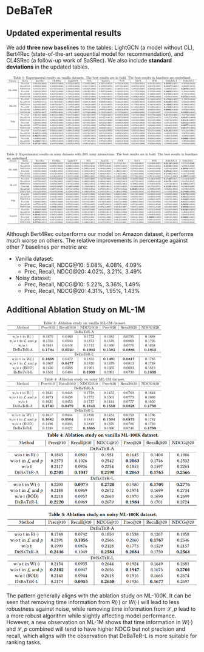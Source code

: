 # DeBaTeR

## Updated experimental results

We add **three new baselines** to the tables: LightGCN (a model without CL), Bert4Rec (state-of-the-art sequential model for recommendation), and CL4SRec (a follow-up work of SaSRec). We also include **standard deviations** in the updated tables.

![](exp_vanilla.png)

![](exp_noisy.png)

Although Bert4Rec outperforms our model on Amazon dataset, it performs much worse on others. The relative improvements in percentage against other 7 baselines per metric are:

- Vanilla dataset:
  - Prec, Recall, NDCG@10: 5.08%, 4.08%, 4.09%
  - Prec, Recall, NDCG@20: 4.02%, 3.21%, 3.49%
- Noisy dataset:
  - Prec, Recall, NDCG@10: 5.22%, 3.36%, 1.49%
  - Prec, Recall, NDCG@20: 4.31%, 1.95%, 1.43%



## Additional Ablation Study on ML-1M

<img src="./abla_vanilla.png" style="zoom:40%" />

<img src="./abla_noisy.png" style="zoom:40%" />

<img src="./abla-100k.png" style="zoom:53%" />

The pattern generally aligns with the ablation study on ML-100K. It can be seen that removing time information from $R(\cdot)$ or $W(\cdot)$ will lead to less robustness against noise, while removing time information from $\mathcal{L}, p$ lead to a more robust algorithm while slightly affecting model performance. However, a new observation on ML-1M shows that time information in $W(\cdot)$ and $\mathcal{L}, p​$ combined will tend to have higher NDCG but not precision and recall, which aligns with the observation that DeBaTeR-L​ is more suitable for ranking tasks.
